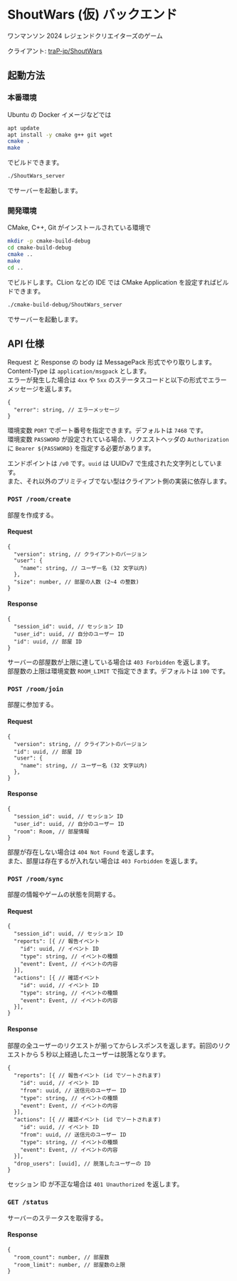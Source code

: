 # ShoutWars (仮) バックエンド

ワンマンソン 2024 レジェンドクリエイターズのゲーム

クライアント: [traP-jp/ShoutWars](https://github.com/traP-jp/ShoutWars)

## 起動方法

### 本番環境

Ubuntu の Docker イメージなどでは

```sh
apt update
apt install -y cmake g++ git wget
cmake .
make
```

でビルドできます。

```sh
./ShoutWars_server
```

でサーバーを起動します。

### 開発環境

CMake, C++, Git がインストールされている環境で

```sh
mkdir -p cmake-build-debug
cd cmake-build-debug
cmake ..
make
cd ..
```

でビルドします。CLion などの IDE では CMake Application を設定すればビルドできます。

```sh
./cmake-build-debug/ShoutWars_server
```

でサーバーを起動します。

## API 仕様

Request と Response の body は MessagePack 形式でやり取りします。  
Content-Type は `application/msgpack` とします。  
エラーが発生した場合は `4xx` や `5xx` のステータスコードと以下の形式でエラーメッセージを返します。

```msgpack
{
  "error": string, // エラーメッセージ
}
```

環境変数 `PORT` でポート番号を指定できます。デフォルトは `7468` です。  
環境変数 `PASSWORD` が設定されている場合、リクエストヘッダの `Authorization` に `Bearer ${PASSWORD}` を指定する必要があります。

エンドポイントは `/v0` です。`uuid` は UUIDv7 で生成された文字列としています。  
また、それ以外のプリミティブでない型はクライアント側の実装に依存します。

### `POST /room/create`

部屋を作成する。

#### Request

```msgpack
{
  "version": string, // クライアントのバージョン
  "user": {
    "name": string, // ユーザー名 (32 文字以内)
  },
  "size": number, // 部屋の人数 (2~4 の整数)
}
```

#### Response

```msgpack
{
  "session_id": uuid, // セッション ID
  "user_id": uuid, // 自分のユーザー ID
  "id": uuid, // 部屋 ID
}
```

サーバーの部屋数が上限に達している場合は `403 Forbidden` を返します。  
部屋数の上限は環境変数 `ROOM_LIMIT` で指定できます。デフォルトは `100` です。

### `POST /room/join`

部屋に参加する。

#### Request

```msgpack
{
  "version": string, // クライアントのバージョン
  "id": uuid, // 部屋 ID
  "user": {
    "name": string, // ユーザー名 (32 文字以内)
  },
}
```

#### Response

```msgpack
{
  "session_id": uuid, // セッション ID
  "user_id": uuid, // 自分のユーザー ID
  "room": Room, // 部屋情報
}
```

部屋が存在しない場合は `404 Not Found` を返します。  
また、部屋は存在するが入れない場合は `403 Forbidden` を返します。

### `POST /room/sync`

部屋の情報やゲームの状態を同期する。

#### Request

```msgpack
{
  "session_id": uuid, // セッション ID
  "reports": [{ // 報告イベント
    "id": uuid, // イベント ID
    "type": string, // イベントの種類
    "event": Event, // イベントの内容
  }],
  "actions": [{ // 確認イベント
    "id": uuid, // イベント ID
    "type": string, // イベントの種類
    "event": Event, // イベントの内容
  }],
}
```

#### Response

部屋の全ユーザーのリクエストが揃ってからレスポンスを返します。前回のリクエストから 5 秒以上経過したユーザーは脱落となります。

```msgpack
{
  "reports": [{ // 報告イベント (id でソートされます)
    "id": uuid, // イベント ID
    "from": uuid, // 送信元のユーザー ID
    "type": string, // イベントの種類
    "event": Event, // イベントの内容
  }],
  "actions": [{ // 確認イベント (id でソートされます)
    "id": uuid, // イベント ID
    "from": uuid, // 送信元のユーザー ID
    "type": string, // イベントの種類
    "event": Event, // イベントの内容
  }],
  "drop_users": [uuid], // 脱落したユーザーの ID
}
```

セッション ID が不正な場合は `401 Unauthorized` を返します。

### `GET /status`

サーバーのステータスを取得する。

#### Response

```msgpack
{
  "room_count": number, // 部屋数
  "room_limit": number, // 部屋数の上限
}
```
